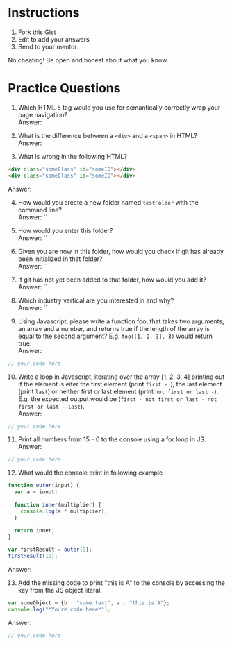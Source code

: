 # Instructions

1. Fork this Gist
2. Edit to add your answers
3. Send to your mentor

No cheating! Be open and honest about what you know.

# Practice Questions

1. Which HTML 5 tag would you use for semantically correctly wrap your page navigation?  
  Answer: 

2. What is the difference between a `<div>` and a `<span>` in HTML?  
  Answer: 

3. What is wrong in the following HTML?
  ```html
  <div class="someClass" id="someID"></div>
  <div class="someClass" id="someID"></div>
  ```
  Answer: 

4. How would you create a new folder named `testFolder` with the command line?  
  Answer: ``

5. How would you enter this folder?  
  Answer: ``

6. Given you are now in this folder, how would you check if git has already been initialized in that folder?  
  Answer: ``

7. If git has not yet been added to that folder, how would you add it?  
  Answer: ``

8. Which industry vertical are you interested in and why?  
  Answer: ``

9. Using Javascript, please write a function foo, that takes two arguments, an array and a number, and returns true if the length of the array is equal to the second argument? E.g. `foo([1, 2, 3], 3)` would return true.  
  Answer:
  ```javascript
  // your code here
  ```

10. Write a loop in Javascript, iterating over the array [1, 2, 3, 4] printing out if the element is eiter the first element (print `first - `), the last element (print `last`) or neither first or last element (print `not first or last -`). E.g. the expected output would be (`first - not first or last - not first or last - last`).  
  Answer:
  ```javascript
  // your code here
  ```

11. Print all numbers from 15 - 0 to the console using a for loop in JS.  
  Answer:
  ```javascript
  // your code here
  ```

12. What would the console print in following example
  ```javascript
  function outer(input) {
    var a = inout;
    
    function inner(multiplier) {
      console.log(a * multiplier);
    }
    
    return inner;
  }
  
  var firstResult = outer(9);
  firstResult(10);
  ```
  
  Answer: 

13. Add the missing code to print "this is A" to the console by accessing the key from the JS object literal.
  ```javascript
  var someObject = {b : "some test", a : "this is A"};
  console.log("*Youre code here*");
  ```
  
  Answer:
  ```javascript
  // your code here
  ```
